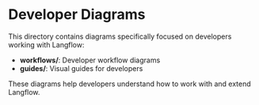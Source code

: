 # Developer Diagrams

This directory contains diagrams specifically focused on developers working with Langflow:

- **workflows/**: Developer workflow diagrams
- **guides/**: Visual guides for developers

These diagrams help developers understand how to work with and extend Langflow.
